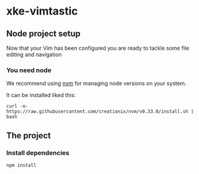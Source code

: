 # xke-vimtastic

## Node project setup

Now that your Vim has been configured you are ready to tackle some file editing and navigation

### You need node

We recommend using [nvm](https://github.com/creationix/nvm) for managing node versions on your system.

It can be installed liked this:

```
curl -o- https://raw.githubusercontent.com/creationix/nvm/v0.33.0/install.sh | bash

```

## The project

### Install dependencies

```npm install```


